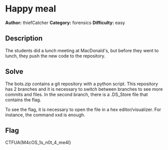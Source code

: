 # Happy meal

**Author:** thiefCatcher
**Category:** forensics
**Difficulty:** easy

## Description

The students did a lunch meeting at MacDonald's, but before they went to lunch, they push the new code to the repository.

## Solve

The bots.zip contains a git repository with a python script. This repository has 2 branches and it is necessary to switch between branches to see more commits and files. In the second branch, there is a .DS_Store file that contains the flag.

To see the flag, it is necessary to open the file in a hex editor/visualizer. For instance, the command xxd is enough.


## Flag

CTFUA{M4cOS_1s_n0t_4_me4l}